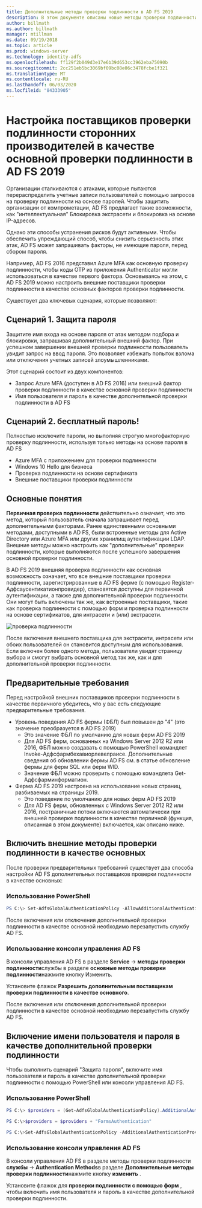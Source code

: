 ```yaml
---
title: Дополнительные методы проверки подлинности в AD FS 2019
description: В этом документе описаны новые методы проверки подлинности в AD FS 2019.
author: billmath
ms.author: billmath
manager: mtillman
ms.date: 09/19/2018
ms.topic: article
ms.prod: windows-server
ms.technology: identity-adfs
ms.openlocfilehash: ff129f2b049d3e17e6b39d653cc3962eba75090b
ms.sourcegitcommit: 2cc251eb5bc3069bf09bc08e06c3478fcbe1f321
ms.translationtype: MT
ms.contentlocale: ru-RU
ms.lasthandoff: 06/03/2020
ms.locfileid: "84333905"
---
```

# <a name="configure-3rd-party-authentication-providers-as-primary-authentication-in-ad-fs-2019"></a>Настройка поставщиков проверки подлинности сторонних производителей в качестве основной проверки подлинности в AD FS 2019


Организации сталкиваются с атаками, которые пытаются перераспределить учетные записи пользователей с помощью запросов на проверку подлинности на основе паролей.  Чтобы защитить организации от компрометации, AD FS предлагает такие возможности, как "интеллектуальная" Блокировка экстрасети и блокировка на основе IP-адресов.  

Однако эти способы устранения рисков будут активными.  Чтобы обеспечить упреждающий способ, чтобы снизить серьезность этих атак, AD FS может запрашивать факторы, не имеющие пароля, перед сбором пароля.  

Например, AD FS 2016 представил Azure MFA как основную проверку подлинности, чтобы коды OTP из приложения Authenticator могли использоваться в качестве первого фактора.
Основываясь на этом, с AD FS 2019 можно настроить внешние поставщики проверки подлинности в качестве основных факторов проверки подлинности.

Существует два ключевых сценария, которые позволяют:

## <a name="scenario-1-protect-the-password"></a>Сценарий 1. Защита пароля
Защитите имя входа на основе пароля от атак методом подбора и блокировки, запрашивая дополнительный внешний фактор.  При успешном завершении внешней проверки подлинности пользователь увидит запрос на ввод пароля.  Это позволяет избежать попыток взлома или отключения учетных записей злоумышленниками.

Этот сценарий состоит из двух компонентов:
- Запрос Azure MFA (доступен в AD FS 2016) или внешний фактор проверки подлинности в качестве основной проверки подлинности
- Имя пользователя и пароль в качестве дополнительной проверки подлинности в AD FS

## <a name="scenario-2-password-free"></a>Сценарий 2. бесплатный пароль!
Полностью исключите пароли, но выполняя строгую многофакторную проверку подлинности, используя только методы на основе пароля в AD FS
- Azure MFA с приложением для проверки подлинности
- Windows 10 Hello для бизнеса
- Проверка подлинности на основе сертификата
- Внешние поставщики проверки подлинности

## <a name="concepts"></a>Основные понятия
**Первичная проверка подлинности** действительно означает, что это метод, который пользователь сначала запрашивает перед дополнительными факторами.  Ранее единственными основными методами, доступными в AD FS, были встроенные методы для Active Directory или Azure MFA или других хранилищ аутентификации LDAP.  Внешние методы можно настроить как "дополнительные" проверки подлинности, которые выполняются после успешного завершения основной проверки подлинности.

В AD FS 2019 внешняя проверка подлинности как основная возможность означает, что все внешние поставщики проверки подлинности, зарегистрированные в AD FS ферме (с помощью Register-Адфсаусентикатионпровидер), становятся доступны для первичной аутентификации, а также для дополнительной проверки подлинности. Они могут быть включены так же, как встроенные поставщики, такие как проверка подлинности с помощью форм и проверка подлинности на основе сертификатов, для интрасети и (или) экстрасети.

![проверка подлинности](media/Additional-Authentication-Methods-AD-FS/auth1.png)

После включения внешнего поставщика для экстрасети, интрасети или обоих пользователей он становится доступным для использования.  Если включен более одного метода, пользователи увидят страницу выбора и смогут выбрать основной метод так же, как и для дополнительной проверки подлинности.

## <a name="pre-requisites"></a>Предварительные требования
Перед настройкой внешних поставщиков проверки подлинности в качестве первичного убедитесь, что у вас есть следующие предварительные требования.
- Уровень поведения AD FS фермы (ФБЛ) был повышен до "4" (это значение преобразуется в AD FS 2019)
    - Это значение ФБЛ по умолчанию для новых ферм AD FS 2019
    - Для AD FS ферм, основанных на Windows Server 2012 R2 или 2016, ФБЛ можно создавать с помощью PowerShell командлет Invoke-Адфсфармбехавиорлевелраисе.  Дополнительные сведения об обновлении фермы AD FS см. в статье обновление фермы для ферм SQL или ферм WID. 
    - Значение ФБЛ можно проверить с помощью командлета Get-Адфсфарминформатион.
- Ферма AD FS 2019 настроена на использование новых страниц, разбиваемых на страницы 2019.
    - Это поведение по умолчанию для новых ферм AD FS 2019
    - Для AD FS ферм, обновленных с Windows Server 2012 R2 или 2016, постраничные потоки включаются автоматически при внешней проверке подлинности в качестве первичной (функция, описанная в этом документе) включается, как описано ниже.

## <a name="enable-external-authentication-methods-as-primary"></a>Включить внешние методы проверки подлинности в качестве основных
После проверки предварительных требований существует два способа настройки AD FS дополнительных поставщиков проверки подлинности в качестве основных:

### <a name="using-powershell"></a>Использование PowerShell


```powershell
PS C:\> Set-AdfsGlobalAuthenticationPolicy -AllowAdditionalAuthenticationAsPrimary $true
``` 


После включения или отключения дополнительной проверки подлинности в качестве основной необходимо перезапустить службу AD FS.

### <a name="using-the-ad-fs-management-console"></a>Использование консоли управления AD FS
В консоли управления AD FS в разделе **Service**  ->  **методы проверки подлинности**службы в разделе **основные методы проверки подлинности**нажмите кнопку Изменить.

Установите флажок **Разрешить дополнительным поставщикам проверки подлинности в качестве основного**.

После включения или отключения дополнительной проверки подлинности в качестве основной необходимо перезапустить службу AD FS.

## <a name="enable-username-and-password-as-additional-authentication"></a>Включение имени пользователя и пароля в качестве дополнительной проверки подлинности
Чтобы выполнить сценарий "Защита пароля", включите имя пользователя и пароль в качестве дополнительной проверки подлинности с помощью PowerShell или консоли управления AD FS.
### <a name="using-powershell"></a>Использование PowerShell



```powershell
PS C:\> $providers = (Get-AdfsGlobalAuthenticationPolicy).AdditionalAuthenticationProvider

PS C:\>$providers = $providers + "FormsAuthentication"

PS C:\>Set-AdfsGlobalAuthenticationPolicy -AdditionalAuthenticationProvider $providers
``` 

### <a name="using-the-ad-fs-management-console"></a>Использование консоли управления AD FS
В консоли управления AD FS в разделе методы проверки подлинности **службы**  ->  **Authentication Methods**в разделе **Дополнительные методы проверки подлинности**нажмите кнопку **изменить** .

Установите флажок для **проверки подлинности с помощью форм** , чтобы включить имя пользователя и пароль в качестве дополнительной проверки подлинности.
